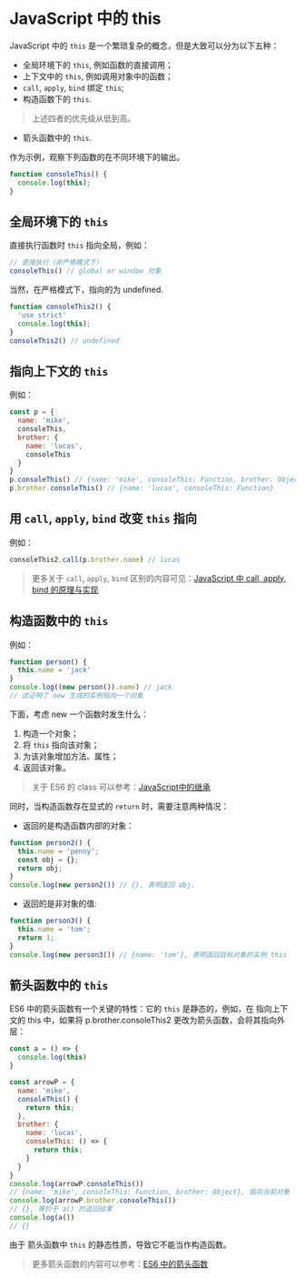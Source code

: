 # JavaScript 中的 this

JavaScript 中的 `this` 是一个繁琐复杂的概念，但是大致可以分为以下五种：

- 全局环境下的 `this`, 例如函数的直接调用；
- 上下文中的 `this`, 例如调用对象中的函数；
- `call`, `apply`, `bind` 绑定  `this`;
- 构造函数下的 `this`.

> 上述四者的优先级从低到高。

- 箭头函数中的 `this`.

作为示例，观察下列函数的在不同环境下的输出。

```js
function consoleThis() {
  console.log(this);
}
```

## 全局环境下的 `this`

直接执行函数时 `this` 指向全局，例如：

```js
// 直接执行（非严格模式下）
consoleThis() // global or window 对象
```

当然，在严格模式下，指向的为 undefined.

```js
function consoleThis2() {
  'use strict'
  console.log(this);
}
consoleThis2() // undefined
```

## 指向上下文的 `this`

例如：

```js
const p = {
  name: 'mike',
  consoleThis,
  brother: {
    name: 'lucas',
    consoleThis
  }
}
p.consoleThis() // {name: 'mike', consoleThis: Function, brother: Object}
p.brother.consoleThis() // {name: 'lucas', consoleThis: Function}
```

## 用 `call`, `apply`, `bind` 改变 `this` 指向

例如：

```js
consoleThis2.call(p.brother.name) // lucas
```

> 更多关于 `call`, `apply`, `bind` 区别的内容可见：[JavaScript 中 call, apply, bind 的原理与实现](../JS中call,apply,bind的原理与实现/README.md)

## 构造函数中的 `this`

例如：

```js
function person() {
  this.name = 'jack'
}
console.log((new person()).name) // jack
// 这证明了 new 生成的实例指向一个对象
```

下面，考虑 new 一个函数时发生什么：

1. 构造一个对象；
2. 将 `this` 指向该对象；
3. 为该对象增加方法、属性；
4. 返回该对象。

> 关于 ES6 的 class 可以参考：[JavaScript中的继承](../JavaScript中的继承/README.md)

同时，当构造函数存在显式的 `return` 时，需要注意两种情况：

- 返回的是构造函数内部的对象：

```js
function person2() {
  this.name = 'penny';
  const obj = {};
  return obj;
}
console.log(new person2()) // {}, 表明返回 obj.

```

- 返回的是非对象的值:

```js
function person3() {
  this.name = 'tom';
  return 1;
}
console.log(new person3()) // {name: 'tom'}, 表明返回目标对象的实例 this
```

## 箭头函数中的 `this`

ES6 中的箭头函数有一个关键的特性：它的 `this` 是静态的，例如，在 指向上下文的 this 中，如果将 p.brother.consoleThis2 更改为箭头函数，会将其指向外层：

```js
const a = () => {
  console.log(this)
}

const arrowP = {
  name: 'mike',
  consoleThis() {
    return this;
  },
  brother: {
    name: 'lucas',
    consoleThis: () => {
      return this;
    }
  }
}
console.log(arrowP.consoleThis()) 
// {name: 'mike', consoleThis: Function, brother: Object}, 指向当前对象
console.log(arrowP.brother.consoleThis()) 
// {}, 等价于 a() 的返回结果
console.log(a()) 
// {}
```

由于 箭头函数中 `this` 的静态性质，导致它不能当作构造函数。

> 更多箭头函数的内容可以参考：[ES6 中的箭头函数](../箭头函数/README.md)
